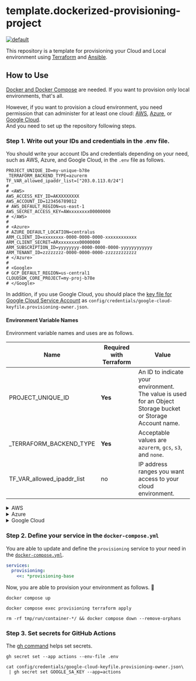 # template.dockerized-provisioning-project

[![default](https://github.com/mazgi/template.dockerized-provisioning-project/actions/workflows/default.yml/badge.svg)](https://github.com/mazgi/template.dockerized-provisioning-project/actions/workflows/default.yml)

This repository is a template for provisioning your Cloud and Local environment using [Terraform](https://www.terraform.io/) and [Ansible](https://www.ansible.com/).

## How to Use

<u>Docker and [Docker Compose](https://docs.docker.com/compose/)</u> are needed. If you want to provision only local environments, that's all.

However, if you want to provision a cloud environment, you need permission that can administer for at least one cloud: [AWS](https://aws.amazon.com/), [Azure](https://azure.microsoft.com/), or [Google Cloud](https://cloud.google.com/).  
And you need to set up the repository following steps.

### Step 1. Write out your IDs and credentials in the .env file.

You should write your account IDs and credentials depending on your need, such as AWS, Azure, and Google Cloud, in the `.env` file as follows.

```.env
PROJECT_UNIQUE_ID=my-unique-b78e
_TERRAFORM_BACKEND_TYPE=azurerm
TF_VAR_allowed_ipaddr_list=["203.0.113.0/24"]
#
# <AWS>
AWS_ACCESS_KEY_ID=AKXXXXXXXX
AWS_ACCOUNT_ID=123456789012
# AWS_DEFAULT_REGION=us-east-1
AWS_SECRET_ACCESS_KEY=AWxxxxxxxx00000000
# </AWS>
#
# <Azure>
# AZURE_DEFAULT_LOCATION=centralus
ARM_CLIENT_ID=xxxxxxxx-0000-0000-0000-xxxxxxxxxxxx
ARM_CLIENT_SECRET=ARxxxxxxxx00000000
ARM_SUBSCRIPTION_ID=yyyyyyyy-0000-0000-0000-yyyyyyyyyyyy
ARM_TENANT_ID=zzzzzzzz-0000-0000-0000-zzzzzzzzzzzz
# </Azure>
#
# <Google>
# GCP_DEFAULT_REGION=us-central1
CLOUDSDK_CORE_PROJECT=my-proj-b78e
# </Google>
```

In addition, if you use Google Cloud, you should place the [key file for Google Cloud Service Account](https://cloud.google.com/iam/docs/creating-managing-service-account-keys) as `config/credentials/google-cloud-keyfile.provisioning-owner.json`.

#### Environment Variable Names

Environment variable names and uses are as follows.

| Name                       | Required with Terraform | Value                                                                                                           |
| -------------------------- | ----------------------- | --------------------------------------------------------------------------------------------------------------- |
| PROJECT_UNIQUE_ID          | **Yes**                 | An ID to indicate your environment.<br/>The value is used for an Object Storage bucket or Storage Account name. |
| \_TERRAFORM_BACKEND_TYPE   | **Yes**                 | Acceptable values are `azurerm`, `gcs`, `s3`, and `none`.                                                       |
| TF_VAR_allowed_ipaddr_list | no                      | IP address ranges you want access to your cloud environment.                                                    |

</details>
<details>
<summary>AWS</summary>

| Name                  | Required with AWS | Value                                                                                                                                                 |
| --------------------- | ----------------- | ----------------------------------------------------------------------------------------------------------------------------------------------------- |
| AWS_ACCOUNT_ID        | **Yes**           | A 12-digit AWS Account ID you want to provision.<br/>The S3 bucket is created in this account to store the tfstate file if you choose the S3 backend. |
| AWS_ACCESS_KEY_ID     | **Yes**           | An AWS Access Key for the IAM user that is used to create the S3 bucket to store tfstate file and apply all in your AWS environment.                  |
| AWS_SECRET_ACCESS_KEY | **Yes**           |                                                                                                                                                       |
| AWS_DEFAULT_REGION    | no                |                                                                                                                                                       |

</details>
<details>
<summary>Azure</summary>

| Name                   | Required with Azure | Value                                                                                                                                                                                                                  |
| ---------------------- | ------------------- | ---------------------------------------------------------------------------------------------------------------------------------------------------------------------------------------------------------------------- |
| ARM_TENANT_ID          | **Yes**             | A UUID to indicate Azure Tenant.                                                                                                                                                                                       |
| ARM_SUBSCRIPTION_ID    | **Yes**             | A UUID to indicate Azure Subscription you want to provision.<br/>The Resource Group, Storage Account, and Blob Container are created in this subscription to store the tfstate file if you choose the AzureRM backend. |
| ARM_CLIENT_ID          | **Yes**             |                                                                                                                                                                                                                        |
| ARM_CLIENT_SECRET      | **Yes**             |                                                                                                                                                                                                                        |
| AZURE_DEFAULT_LOCATION | no                  |                                                                                                                                                                                                                        |

</details>
<details>
<summary>Google Cloud</summary>

| Name                  | Required with Azure | Value                                                                                                                                                                                                                                                                                                                   |
| --------------------- | ------------------- | ----------------------------------------------------------------------------------------------------------------------------------------------------------------------------------------------------------------------------------------------------------------------------------------------------------------------- |
| CLOUDSDK_CORE_PROJECT | **Yes**             | A string Project ID to indicate Google Cloud Project you want to provision, Not Project name or Project number.<br/>The Cloud Storage Bucket is created in this project to store the tfstate file if you choose the GCS backend.<br/>See also https://cloud.google.com/resource-manager/docs/creating-managing-projects |
| GCP_DEFAULT_REGION    | no                  |                                                                                                                                                                                                                                                                                                                         |

</details>

### Step 2. Define your service in the `docker-compose.yml`

You are able to update and define the `provisioning` service to your need in the [`docker-compose.yml`](docker-compose.yml).

```yaml
services:
  provisioning:
    <<: *provisioning-base
```

Now, you are able to provision your environment as follows. :tada:

```console
docker compose up
```

```console
docker compose exec provisioning terraform apply
```

```console
rm -rf tmp/run/container-*/ && docker compose down --remove-orphans
```

### Step 3. Set secrets for GitHub Actions

The [gh command](https://cli.github.com/) helps set secrets.

```console
gh secret set --app actions --env-file .env
```

```console
cat config/credentials/google-cloud-keyfile.provisioning-owner.json\
 | gh secret set GOOGLE_SA_KEY --app=actions
```
